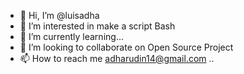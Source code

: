 - 👋 Hi, I’m @luisadha
- 👀 I’m interested in make a script Bash
- 🌱 I’m currently learning...
- 💞️ I’m looking to collaborate on Open Source Project
- 📫 How to reach me <adharudin14@gmail.com>
..
<!---
luisadha/luisadha is a ✨ special ✨ repository because its `README.md` (this file) appears on your GitHub profile.
You can click the Preview link to take a look at your changes.
--->
